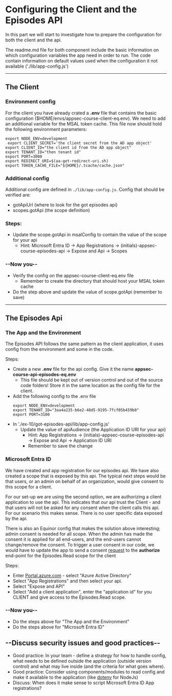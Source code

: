 # Configuring the Client and the Episodes API

In this part we will start to investigate how to prepare the configuration for both the client and the api.

The readme.md file for both component include the basic information on which configuration variables the app need in order to run. The code contain information on default values used when the configuration it not available ('./lib/app-config.js')

---

## The Client

### Environment config

For the client you have already crated a **.env** file that contains the basic configuration ($HOME/envs/appsec-course-client-eq.env). We need to add an additional variable for the MSAL token cache. This file now should hold the following environment parameters:

```shell
export NODE_ENV=development
 export CLIENT_SECRET='the client secret from the AD app object'
export CLIENT_ID="the client id from the AD app object"
export TENANT_ID="then tenant id"
export PORT=3000
export REDIRECT_URI=$(aa-get-redirect-uri.sh)
export TOKEN_CACHE_FILE="${HOME}/.tcache/cache.json"
```
### Additional config

Additional config are defined in `./lib/app-config.js`. Config that should be verified are:

* gotApiUrl (where to look for the  got episodes api)
* scopes.gotApi (the scope definition)

### Steps:

* Update the scope.gotApi in msalConfig to contain the value of the scope for your api
  * Hint: Microsoft Entra ID -> App Registrations -> (initials)-appsec-course-episodes-api -> Expose and Api -> Scopes

### --Now you--

* Verify the config on the appsec-course-client-eq.env file
  * Remember to create the directory that should host your MSAL token cache
* Do the step above and update the value of scope.gotApi (remember to save)

---

## The Episodes Api

### The App and the Environment
The Episodes API follows the same pattern as the client application, it uses config from the environment and some in the code.

Steps:

* Create a new **.env** file for the api config. Give it the name **appsec-course-api-episodes-eq.env**
  * This file should be kept out of version control and out of the source code folders! Store it in the same location as the config file for the client.
* Add the following config to the .env file
  ```shell
  export NODE_ENV=development
  export TENANT_ID="3aa4a235-b6e2-48d5-9195-7fcf05b459b0"
  export PORT=3100
  ```
* In './ex-10/got-episodes-api/lib/app-config.js'
  * Update the value of apiAudience (the Application ID URI for your api)
    * Hint: App Registrations -> (initials)-appsec-course-episodes-api -> Expose and Api -> Application ID URI
    * Remember to save the change


### Microsoft Entra ID

We have created and app registration for our episodes api. We have also created a scope that is exposed by this api. The typical next steps would be that users, or an admin on behalf of an organization, would give consent to this scope for a client.

For our set-up we are using the second option, we are authorizing a client application to use the api. This indicates that our api trust the Client - and that users will not be asked for any consent when the client calls this api. For our scenario this makes sense. There is no user specific data exposed by the api.

There is also an Equinor config that makes the solution above interesting; admin consent is needed for all scope. When the admin has made the consent it is applied for all end-users, and the end-users cannot change/remove the consent. To trigger a user consent in our code, we would have to update the app to send a consent [request](https://docs.microsoft.com/en-us/azure/active-directory/develop/v2-permissions-and-consent#requesting-individual-user-consent) to the **authorize** end-point for the Episodes.Read scope for the client

Steps:

* Enter [Portal.azure.com](https://portal.azure.com) - select "Azure Active Directory"
* Select "App Registrations" and then select your api.
* Select "Expose and API"
* Select "Add a client application", enter the "application id" for you CLIENT and give access to the Episodes.Read scope.

### --Now you--

* Do the steps above for "The App and the Environment"
* Do the steps above for "Microsoft Entra ID"

## --Discuss security issues and good practices--

* Good practice: In your team - define a strategy for how to handle config, what needs to be defined outside the application (outside version control) and what may live inside (and the criteria for what goes where). 
* Good practice: Consider using components/modules to read config and make it available to the application (like [dotenv](https://www.npmjs.com/package/dotenv) for NodeJs)
* Discuss: When does it make sense to script Microsoft Entra ID App registrations?
